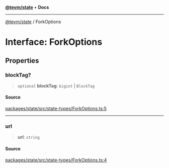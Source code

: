[**@tevm/state**](../README.md) • **Docs**

***

[@tevm/state](../globals.md) / ForkOptions

# Interface: ForkOptions

## Properties

### blockTag?

> `optional` **blockTag**: `bigint` \| `BlockTag`

#### Source

[packages/state/src/state-types/ForkOptions.ts:5](https://github.com/evmts/tevm-monorepo/blob/main/packages/state/src/state-types/ForkOptions.ts#L5)

***

### url

> **url**: `string`

#### Source

[packages/state/src/state-types/ForkOptions.ts:4](https://github.com/evmts/tevm-monorepo/blob/main/packages/state/src/state-types/ForkOptions.ts#L4)
